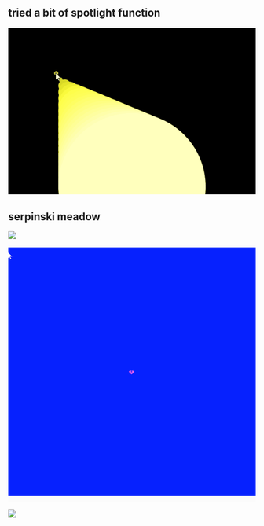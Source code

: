 ## tried a bit of spotlight function

![](spotlight.gif)

## serpinski meadow

![](serpinski_meadow.gif)

![](serpinski_meadows2.gif)

![](./serpinski_meadows_loop.gif)

